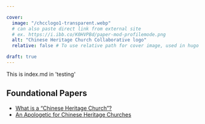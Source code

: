 ```yaml
---

cover:
  image: "/chcclogo1-transparent.webp"
  # can also paste direct link from external site
  # ex. https://i.ibb.co/K0HVPBd/paper-mod-profilemode.png
  alt: "Chinese Heritage Church Collaborative logo"
  relative: false # To use relative path for cover image, used in hugo Page-bundles

draft: true
---
```

This is index.md in 'testing'

## Foundational Papers
- [What is a “Chinese Heritage Church”?](/what)
- [An Apologetic for Chinese Heritage Churches](/apologetic)
